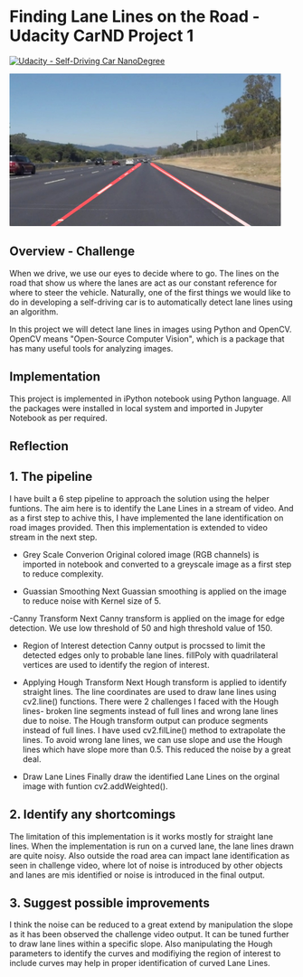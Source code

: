 # **Finding Lane Lines on the Road - Udacity CarND Project 1** 
[![Udacity - Self-Driving Car NanoDegree](https://s3.amazonaws.com/udacity-sdc/github/shield-carnd.svg)](http://www.udacity.com/drive)

<img src="examples/laneLines_thirdPass.jpg" width="480" alt="Combined Image" />

Overview - Challenge
---

When we drive, we use our eyes to decide where to go.  The lines on the road that show us where the lanes are act as our constant reference for where to steer the vehicle.  Naturally, one of the first things we would like to do in developing a self-driving car is to automatically detect lane lines using an algorithm.

In this project we will detect lane lines in images using Python and OpenCV.  OpenCV means "Open-Source Computer Vision", which is a package that has many useful tools for analyzing images.  

Implementation
---

This project is implemented in iPython notebook using Python language. All the packages were installed in local system and imported in Jupyter Notebook as per required.

Reflection
---

## 1. The pipeline

I have built a 6 step pipeline to approach the solution using the helper funtions. The aim here is to identify the Lane Lines in a stream  of video. And as a first step to achive this, I have implemented the lane identification on road images provided. Then this implementation is extended to video stream in the next step.

- Grey Scale Converion
Original colored image (RGB channels) is imported in notebook and converted to a greyscale image as a first step to reduce  complexity.

- Guassian Smoothing
Next Guassian smoothing is applied on the image to reduce noise with Kernel size of 5.

-Canny Transform
Next Canny transform is applied on the image for edge detection. We use low threshold of 50 and high  threshold value of 150.

- Region of Interest detection 
Canny output is procssed to limit the detected edges only to  probable lane lines. fillPoly with quadrilateral vertices are used to identify the region of interest.

- Applying Hough Transform
Next Hough transform is applied to identify straight lines. The line coordinates are used to draw lane lines using cv2.line() functions. There were 2 challenges I faced with the Hough lines- broken line segments instead of full lines and wrong lane lines due to noise.
The Hough  transform output can produce segments instead of full lines. I have used cv2.filLine() method to extrapolate the lines.
To avoid wrong lane lines, we can use slope and use the Hough lines which have slope more than 0.5. This reduced the noise by a great deal.

- Draw Lane Lines
Finally draw the identified Lane Lines on the orginal image with funtion cv2.addWeighted().

## 2. Identify any shortcomings
The limitation of this implementation is it works mostly for straight lane lines. When the implementation is run on a curved lane, the lane lines drawn are quite noisy.
Also outside the road area can impact lane identification as seen in challenge video, where lot of noise is introduced by other objects and lanes are mis identified or noise is introduced in the final output.

## 3. Suggest possible improvements
I think  the noise can be reduced to a great extend by manipulation the slope as it has been observed the challenge video output. It can be tuned further to draw lane lines within a specific slope. 
Also manipulating the Hough parameters to identify the curves and modifiying the region of interest to include curves may help in proper identification of curved Lane Lines.


